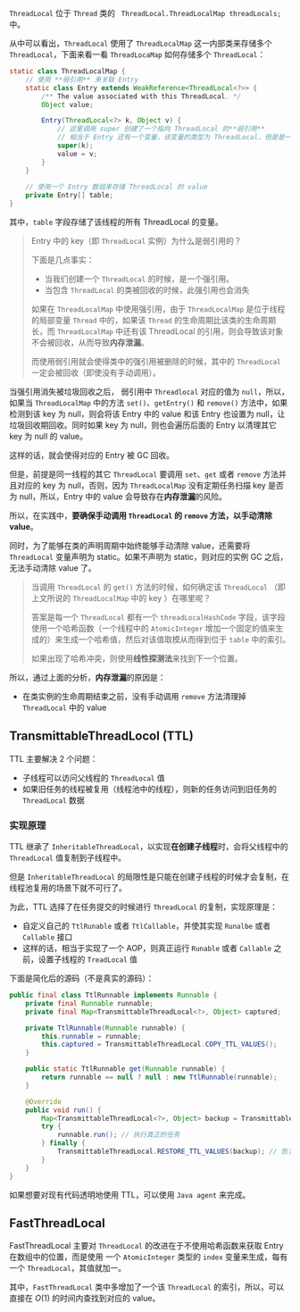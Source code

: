 `ThreadLocal` 位于 `Thread`  类的 ` ThreadLocal.ThreadLocalMap threadLocals;` 中。

从中可以看出，`ThreadLocal` 使用了 `ThreadLocalMap` 这一内部类来存储多个 `ThreadLocal`，下面来看一看 `ThreadLocaMap` 如何存储多个 `ThreadLocal`：

```java
static class ThreadLocalMap {
	// 使用 **弱引用** 来关联 Entry
    static class Entry extends WeakReference<ThreadLocal<?>> {
        /** The value associated with this ThreadLocal. */
        Object value;

        Entry(ThreadLocal<?> k, Object v) {
            // 这里调用 super 创建了一个指向 ThreadLocal 的**弱引用**
            // 相当于 Entry 还有一个变量，该变量的类型为 ThreadLocal，但是是一个弱引用，而不是一个强引用
            super(k);
            value = v;
        }
    }
    
    // 使用一个 Entry 数组来存储 ThreadLocal 的 value
    private Entry[] table;
}
```

其中，`table` 字段存储了该线程的所有 ThreadLocal 的变量。

> Entry 中的 key（即 `ThreadLocal` 实例）为什么是弱引用的？
>
> 下面是几点事实：
>
> - 当我们创建一个 `ThreadLocal` 的时候，是一个强引用。
> - 当包含 `ThreadLocal` 的类被回收的时候，此强引用也会消失
>
> 如果在 `ThreadLocalMap` 中使用强引用，由于 `ThreadLocalMap` 是位于线程的局部变量 `Thread` 中的，如果该 `Thread` 的生命周期比该类的生命周期长，而 `ThreadLocalMap` 中还有该 ThreadLocal 的引用，则会导致该对象不会被回收，从而导致**内存泄漏**。
>
> 而使用弱引用就会使得类中的强引用被删除的时候，其中的 `ThreadLocal` 一定会被回收（即使没有手动调用）。

当强引用消失被垃圾回收之后， 弱引用中 `Threadlocal` 对应的值为 `null`，所以，如果当 `ThreadLocalMap` 中的方法 `set()`、`getEntry()` 和 `remove()` 方法中，如果检测到该 key 为 null，则会将该 Entry 中的 value 和该 Entry 也设置为 null，让垃圾回收期回收。同时如果 key 为 null，则也会遍历后面的 Entry 以清理其它 key 为 null 的 value。

这样的话，就会使得对应的 Entry 被 GC 回收。

但是，前提是同一线程的其它 `ThreadLocal` 要调用 `set`、`get` 或者 `remove` 方法并且对应的 key 为 null，否则，因为 `ThreadLocalMap` 没有定期任务扫描 key 是否为 null，所以，Entry 中的 value 会导致存在**内存泄漏**的风险。

所以，在实践中，**要确保手动调用 `ThreadLocal` 的 `remove` 方法，以手动清除 value**。

同时，为了能够在类的声明周期中始终能够手动清除 value，还需要将 `ThreadLocal` 变量声明为 static。如果不声明为 static，则对应的实例 GC 之后，无法手动清除 value 了。

> 当调用 `ThreadLocal` 的 `get()` 方法的时候，如何确定该 `ThreadLocal` （即上文所说的 `ThreadLocalMap` 中的 key ）在哪里呢？
>
> 答案是每一个 `ThreadLocal` 都有一个 `threadLocalHashCode` 字段，该字段使用一个哈希函数（一个线程中的 `AtomicInteger` 增加一个固定的值来生成的）来生成一个哈希值，然后对该值取模从而得到位于 `table` 中的索引。
>
> 如果出现了哈希冲突，则使用**线性探测法**来找到下一个位置。

所以，通过上面的分析，**内存泄漏**的原因是：

- 在类实例的生命周期结束之前，没有手动调用 `remove` 方法清理掉 `ThreadLocal` 中的 value

## TransmittableThreadLocol (TTL)

TTL 主要解决 2 个问题：

- 子线程可以访问父线程的 `ThreadLocal` 值
- 如果旧任务的线程被复用（线程池中的线程），则新的任务访问到旧任务的 `ThreadLocal` 数据

### 实现原理

TTL 继承了 `InheritableThreadLocal`，以实现**在创建子线程**时，会将父线程中的 `ThreadLocal` 值复制到子线程中。

但是 `InheritableThreadLocal` 的局限性是只能在创建子线程的时候才会复制，在线程池复用的场景下就不可行了。

为此，TTL 选择了在任务提交的时候进行 `ThreadLocal` 的复制，实现原理是：

- 自定义自己的 `TtlRunable` 或者 `TtlCallable`，并使其实现 `Runalbe` 或者 `Callable` 接口
- 这样的话，相当于实现了一个 AOP，则真正运行 `Runable` 或者 `Callable` 之前，设置子线程的 `TreadLocal` 值

下面是简化后的源码（不是真实的源码）：

```java
public final class TtlRunnable implements Runnable {
    private final Runnable runnable;
    private final Map<TransmittableThreadLocal<?>, Object> captured;

    private TtlRunnable(Runnable runnable) {
        this.runnable = runnable;
        this.captured = TransmittableThreadLocal.COPY_TTL_VALUES();
    }

    public static TtlRunnable get(Runnable runnable) {
        return runnable == null ? null : new TtlRunnable(runnable);
    }

    @Override
    public void run() {
        Map<TransmittableThreadLocal<?>, Object> backup = TransmittableThreadLocal.RESTORE_TTL_VALUES(captured);
        try {
            runnable.run(); // 执行真正的任务
        } finally {
            TransmittableThreadLocal.RESTORE_TTL_VALUES(backup); // 恢复现场，防止污染
        }
    }
}
```

如果想要对现有代码透明地使用 TTL，可以使用 `Java agent` 来完成。

## FastThreadLocal

FastThreadLocal 主要对 `ThreadLocal` 的改进在于不使用哈希函数来获取 Entry 在数组中的位置，而是使用   一个 `AtomicInteger` 类型的 `index` 变量来生成，每有一个 `ThreadLocal`，其值就加一。

其中，`FastThreadLocal` 类中多增加了一个该 `ThreadLocal` 的索引，所以，可以直接在 $O(1)$ 的时间内查找到对应的 value。


